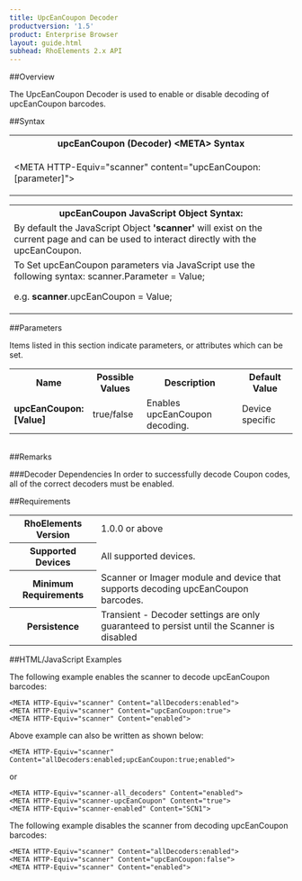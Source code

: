 ```yaml
---
title: UpcEanCoupon Decoder
productversion: '1.5'
product: Enterprise Browser
layout: guide.html
subhead: RhoElements 2.x API
---
```


##Overview

The UpcEanCoupon Decoder is used to enable or disable decoding of upcEanCoupon barcodes.

##Syntax

<table class="re-table"><tr><th class="tableHeading">upcEanCoupon (Decoder) &lt;META&gt; Syntax
</th></tr><tr><td class="clsSyntaxCells clsOddRow"><p>&lt;META HTTP-Equiv="scanner" content="upcEanCoupon:[parameter]"&gt;</p></td></tr></table>
<table class="re-table"><tr><th class="tableHeading">upcEanCoupon JavaScript Object Syntax:</th></tr><tr><td class="clsSyntaxCells clsOddRow">
By default the JavaScript Object <b>'scanner'</b> will exist on the current page and can be used to interact directly with the upcEanCoupon.
</td></tr><tr><td class="clsSyntaxCells clsEvenRow">
To Set upcEanCoupon parameters via JavaScript use the following syntax: scanner.Parameter = Value;
<P />e.g. <b>scanner</b>.upcEanCoupon = Value;
</td></tr></table>

##Parameters


Items listed in this section indicate parameters, or attributes which can be set.
<table class="re-table"><col width="20%" /><col width="20%" /><col width="38%" /><col width="22%" /><tr><th class="tableHeading">Name</th><th class="tableHeading">Possible Values</th><th class="tableHeading">Description</th><th class="tableHeading">Default Value</th></tr><tr><td class="clsSyntaxCells clsOddRow"><b>upcEanCoupon:[Value]
</b></td><td class="clsSyntaxCells clsOddRow">true/false</td><td class="clsSyntaxCells clsOddRow">Enables upcEanCoupon decoding.</td><td class="clsSyntaxCells clsOddRow">Device specific</td></tr></table>
<table class="re-table"><col width="78%" /><col width="8%" /><col width="1%" /><col width="5%" /><col width="1%" /><col width="5%" /><col width="2%" /></table>




##Remarks


###Decoder Dependencies
In order to successfully decode Coupon codes, all of the correct decoders must be enabled.




##Requirements

<table class="re-table"><tr><th class="tableHeading">RhoElements Version</th><td class="clsSyntaxCell clsEvenRow">1.0.0 or above
</td></tr><tr><th class="tableHeading">Supported Devices</th><td class="clsSyntaxCell clsOddRow">All supported devices.</td></tr><tr><th class="tableHeading">Minimum Requirements</th><td class="clsSyntaxCell clsOddRow">Scanner or Imager module and device that supports decoding upcEanCoupon barcodes.</td></tr><tr><th class="tableHeading">Persistence</th><td class="clsSyntaxCell clsEvenRow">Transient - Decoder settings are only guaranteed to persist until the Scanner is disabled</td></tr></table>


##HTML/JavaScript Examples

The following example enables the scanner to decode upcEanCoupon barcodes:

	<META HTTP-Equiv="scanner" Content="allDecoders:enabled">
	<META HTTP-Equiv="scanner" Content="upcEanCoupon:true">
	<META HTTP-Equiv="scanner" Content="enabled">
	
Above example can also be written as shown below:

	<META HTTP-Equiv="scanner" Content="allDecoders:enabled;upcEanCoupon:true;enabled">
	
or

	<META HTTP-Equiv="scanner-all_decoders" Content="enabled">
	<META HTTP-Equiv="scanner-upcEanCoupon" Content="true">
	<META HTTP-Equiv="scanner-enabled" Content="SCN1">
	
The following example disables the scanner from decoding upcEanCoupon barcodes:

	<META HTTP-Equiv="scanner" Content="allDecoders:enabled">
	<META HTTP-Equiv="scanner" Content="upcEanCoupon:false">
	<META HTTP-Equiv="scanner" Content="enabled">
	





